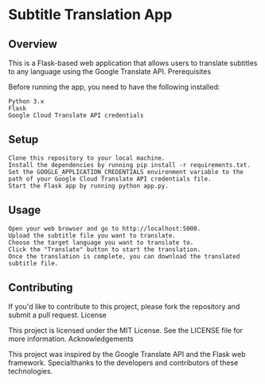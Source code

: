 # Subtitle Translation App

## Overview

This is a Flask-based web application that allows users to translate subtitles to any language using the Google Translate API.
Prerequisites

Before running the app, you need to have the following installed:

    Python 3.x
    Flask
    Google Cloud Translate API credentials

## Setup

    Clone this repository to your local machine.
    Install the dependencies by running pip install -r requirements.txt.
    Set the GOOGLE_APPLICATION_CREDENTIALS environment variable to the path of your Google Cloud Translate API credentials file.
    Start the Flask app by running python app.py.

## Usage

    Open your web browser and go to http://localhost:5000.
    Upload the subtitle file you want to translate.
    Choose the target language you want to translate to.
    Click the "Translate" button to start the translation.
    Once the translation is complete, you can download the translated subtitle file.

## Contributing

If you'd like to contribute to this project, please fork the repository and submit a pull request.
License

This project is licensed under the MIT License. See the LICENSE file for more information.
Acknowledgements

This project was inspired by the Google Translate API and the Flask web framework. Specialthanks to the developers and contributors of these technologies.